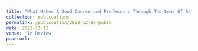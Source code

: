 ```yaml
---
title: "What Makes A Good Course and Professor: Through The Lens Of RateMyProfessor Website"
collection: publications
permalink: /publication/2022-12-12-pub16
date: 2022-12-12
venue: 'In Review'
paperurl: ''
---
```

